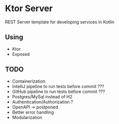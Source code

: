 # Ktor Server
REST Server template for developing services in Kotlin

## Using
- Ktor
- Exposed

## TODO
- Containerization
- IntelliJ pipeline to run tests before commit ???
- GitHub pipeline to run tests before commit ???
- Postgres/MySql instead of H2
- Authentication/Authorization ?
- OpenAPI -> postponed
- Better error handling
- Modularization
